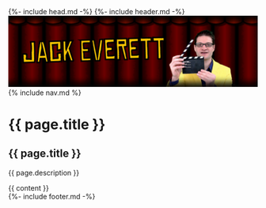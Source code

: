 ---
---
<!DOCTYPE html>
<html>
{%- include head.md -%}
<body>
    {%- include header.md -%}
    <div class="bm-main-container">
        <div class="bm-window">
            <a class="bm-site-title" rel="author" href="{{ '/' | relative_url }}"><img class="bm-header-img" src="/assets/images/jackeverettheader.jpg"/></a>
            <div class="bm-nav-buttons">
            {% include nav.md %}
            </div>
            <h1>{{ page.title }}</h1>
            <div class="bm-window-body">
                <div class="bm-sidebar bm-hidden">
                    <h2>{{ page.title }}</h2>
                    <div class="bm-color-line"></div>
                    <p>{{ page.description }}</p>
                </div>
                <div class="bm-content-area">
                    <div class="bm-content-area-inner">
                        {{ content }}
                    </div>
                </div>
            </div>
            {%- include footer.md -%}
        </div>
    </div>
</body>

</html>